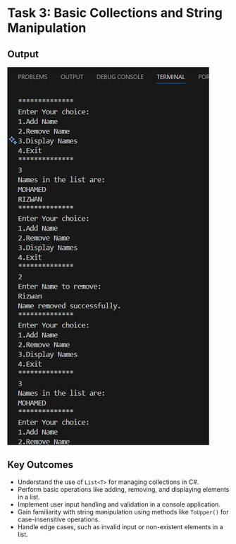# Task 3: Basic Collections and String Manipulation


## Output
![Task 3 Illustration](image.png)

## Key Outcomes
- Understand the use of `List<T>` for managing collections in C#.
- Perform basic operations like adding, removing, and displaying elements in a list.
- Implement user input handling and validation in a console application.
- Gain familiarity with string manipulation using methods like `ToUpper()` for case-insensitive operations.
- Handle edge cases, such as invalid input or non-existent elements in a list.
